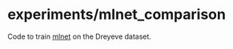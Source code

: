 # experiments/mlnet_comparison
Code to train [mlnet](https://github.com/marcellacornia/mlnet) on the
Dreyeve dataset.

